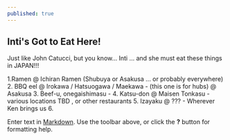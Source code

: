 ```yaml
---
published: true
---
```

## Inti's Got to Eat Here!

Just like John Catucci, but you know... Inti ... and she must eat these things in JAPAN!!!

1.Ramen @ Ichiran Ramen (Shubuya or Asakusa ... or probably everywhere)
2. BBQ eel @ Irokawa / Hatsuogawa / Maekawa - (this one is for hubs) @ Asakusa
3. Beef-u, onegaishimasu - 
4. Katsu-don @ Maisen Tonkasu - various locations TBD , or other restaurants
5. Izayaku @ ??? - Wherever Ken brings us 
6. 

Enter text in [Markdown](http://daringfireball.net/projects/markdown/). Use the toolbar above, or click the **?** button for formatting help.
